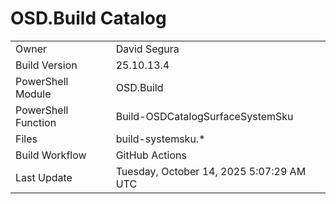 ﻿# OSD.Build Catalog

| | |
|-|-|
| Owner | David Segura |
| Build Version | 25.10.13.4 |
| PowerShell Module | OSD.Build |
| PowerShell Function | Build-OSDCatalogSurfaceSystemSku |
| Files | build-systemsku.* |
| Build Workflow | GitHub Actions |
| Last Update | Tuesday, October 14, 2025 5:07:29 AM UTC |
